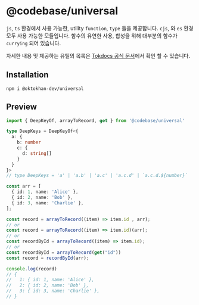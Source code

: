 # @codebase/universal

`js`, `ts` 환경에서 사용 가능한, utility `function`, `type` 들을 제공합니다. `cjs`, 와 `es` 환경 모두 사용 가능한 모듈입니다. 함수의 유연한 사용, 합성을 위해 대부분의 함수가 `currying` 되어 있습니다.

자세한 내용 및 제공하는 유틸의 목록은 [Tokdocs 공식 문서](https://www.codebase.page/docs/universal)에서 확인 할 수 있습니다.

## Installation

```
npm i @oktokhan-dev/universal
```

## Preview

```ts
import { DeepKeyOf, arrayToRecord, get } from '@codebase/universal'

type DeepKeys = DeepKeyOf<{
  a: {
    b: number
    c: {
      d: string[]
    }
  }
}>
// type DeepKeys = 'a' | 'a.b' | 'a.c' | 'a.c.d' | `a.c.d.${number}`

const arr = [
  { id: 1, name: 'Alice' },
  { id: 2, name: 'Bob' },
  { id: 3, name: 'Charlie' },
];

const record = arrayToRecord((item) => item.id , arr);
// or
const record = arrayToRecord((item) => item.id)(arr);
// or
const recordById = arrayToRecord((item) => item.id);
// or
const recordById = arrayToRecord(get("id"))
const record = recordById(arr);

console.log(record)
// {
//   1: { id: 1, name: 'Alice' },
//   2: { id: 2, name: 'Bob' },
//   3: { id: 3, name: 'Charlie' },
// }
```
